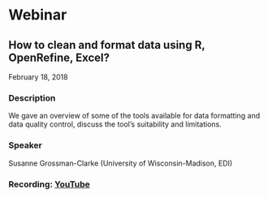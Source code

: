 # Webinar

## How to clean and format data using R, OpenRefine, Excel? 

February 18, 2018

### Description

We gave an overview of some of the tools available for data formatting and data quality control, discuss the tool’s suitability and limitations.

### Speaker

Susanne Grossman-Clarke (University of Wisconsin-Madison, EDI)

### Recording: [YouTube](https://youtu.be/tRk01ytRXjE)

<!-- Webinars -->

